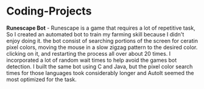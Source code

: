 # Coding-Projects

**Runescape Bot** - Runescape is a game that requires a lot of repetitive task, So I created an automated bot to train my farming skill because I didn't enjoy doing it. the bot consist of searching portions of the screen for                      ceratin pixel colors, moving the mouse in a slow zigzag pattern to the desired color. clicking on it, and restarting the process all over about 20 times. I incorporated a lot of random wait times to help                       avoid the games bot detection. I built the same bot using C and Java, but the pixel color search times for those languages took considerably longer and AutoIt seemed the most optimized for the task.   
